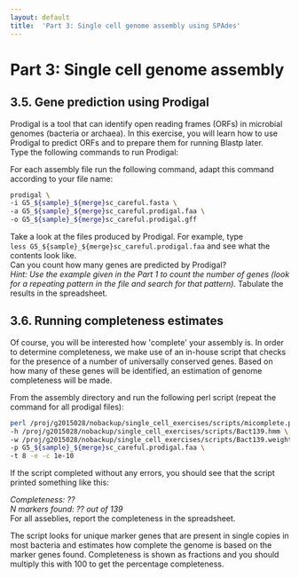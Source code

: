 ```yaml
---
layout: default
title:  'Part 3: Single cell genome assembly using SPAdes'
---
```


# Part 3: Single cell genome assembly

## 3.5. Gene prediction using Prodigal


Prodigal is a tool that can identify open reading frames (ORFs) in microbial genomes (bacteria or archaea). 
In this exercise, you will learn how to use Prodigal to predict ORFs and to prepare them for running Blastp later.  
Type the following commands to run Prodigal:  

For each assembly file run the following command, adapt this command according to your file name:  

```sh
prodigal \
-i G5_${sample}_${merge}sc_careful.fasta \
-a G5_${sample}_${merge}sc_careful.prodigal.faa \
-o G5_${sample}_${merge}sc_careful.prodigal.gff
```

Take a look at the files produced by Prodigal. For example, type  
```less G5_${sample}_${merge}sc_careful.prodigal.faa``` and see what the contents look like.  
Can you count how many genes are predicted by Prodigal?  
*Hint: Use the example given in the Part 1 to count the number of genes (look for a repeating pattern in the file and search for that pattern).* 
Tabulate the results in the spreadsheet.

## 3.6. Running completeness estimates


Of course, you will be interested how 'complete' your assembly is. In order to determine completeness, we make use of an in-house script that checks for the presence of a number of universally conserved genes. 
Based on how many of these genes will be identified, an estimation of genome completeness will be made.

From the assembly directory and run the following perl script (repeat the command for all prodigal files):

```sh
perl /proj/g2015028/nobackup/single_cell_exercises/scripts/micomplete.pl \
-h /proj/g2015028/nobackup/single_cell_exercises/scripts/Bact139.hmm \
-w /proj/g2015028/nobackup/single_cell_exercises/scripts/Bact139.weights \
-p G5_${sample}_${merge}sc_careful.prodigal.faa \
-t 8 -e -c 1e-10
```

If the script completed without any errors, you should see that the script printed something like this:

*Completeness: ??  
N markers found: ?? out of 139*  
For all asseblies, report the completeness in the spreadsheet.

The script looks for unique marker genes that are present in single copies in most bacteria and estimates how complete the genome is based on the marker genes found. Completeness is shown as fractions and you should multiply this with 100 to get the percentage completeness.

